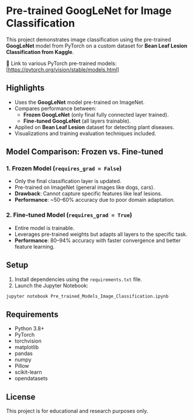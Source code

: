 # Pre-trained GoogLeNet for Image Classification

This project demonstrates image classification using the pre-trained **GoogLeNet** model from PyTorch on a custom dataset for **Bean Leaf Lesion Classification from Kaggle**.

🔗 Link to various PyTorch pre-trained models: [https://pytorch.org/vision/stable/models.html]

## Highlights

- Uses the **GoogLeNet** model pre-trained on ImageNet.
- Compares performance between:
  - **Frozen GoogLeNet** (only final fully connected layer trained).
  - **Fine-tuned GoogLeNet** (all layers trainable).
- Applied on **Bean Leaf Lesion** dataset for detecting plant diseases.
- Visualizations and training evaluation techniques included.

## Model Comparison: Frozen vs. Fine-tuned

### 1. Frozen Model (`requires_grad = False`)
- Only the final classification layer is updated.
- Pre-trained on ImageNet (general images like dogs, cars).
- **Drawback**: Cannot capture specific features like leaf lesions.
- **Performance**: ~50–60% accuracy due to poor domain adaptation.

### 2. Fine-tuned Model (`requires_grad = True`)
- Entire model is trainable.
- Leverages pre-trained weights but adapts all layers to the specific task.
- **Performance**: 80–94% accuracy with faster convergence and better feature learning.

## Setup

1. Install dependencies using the `requirements.txt` file.
2. Launch the Jupyter Notebook:
```bash
jupyter notebook Pre_trained_Models_Image_Classification.ipynb
```

## Requirements

* Python 3.8+
* PyTorch
* torchvision
* matplotlib
* pandas
* numpy
* Pillow
* scikit-learn
* opendatasets

## License

This project is for educational and research purposes only.
